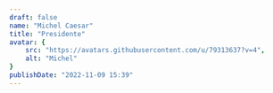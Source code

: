 ```yaml
---
draft: false
name: "Michel Caesar"
title: "Presidente"
avatar: {
    src: "https://avatars.githubusercontent.com/u/79313637?v=4",
    alt: "Michel"
}
publishDate: "2022-11-09 15:39"
---
```

